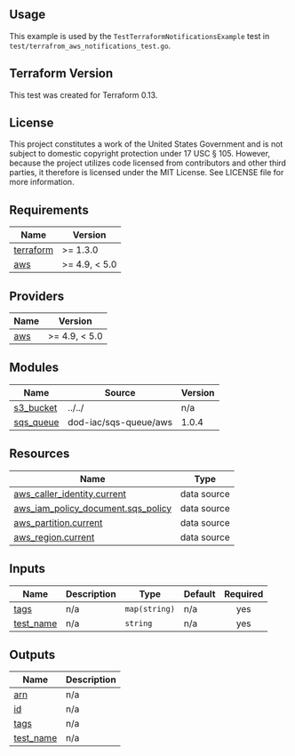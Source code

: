 <!-- BEGINNING OF PRE-COMMIT-TERRAFORM DOCS HOOK -->
## Usage

This example is used by the `TestTerraformNotificationsExample` test in `test/terrafrom_aws_notifications_test.go`.

## Terraform Version

This test was created for Terraform 0.13.

## License

This project constitutes a work of the United States Government and is not subject to domestic copyright protection under 17 USC § 105.  However, because the project utilizes code licensed from contributors and other third parties, it therefore is licensed under the MIT License.  See LICENSE file for more information.

## Requirements

| Name | Version |
|------|---------|
| <a name="requirement_terraform"></a> [terraform](#requirement\_terraform) | >= 1.3.0 |
| <a name="requirement_aws"></a> [aws](#requirement\_aws) | >= 4.9, < 5.0 |

## Providers

| Name | Version |
|------|---------|
| <a name="provider_aws"></a> [aws](#provider\_aws) | >= 4.9, < 5.0 |

## Modules

| Name | Source | Version |
|------|--------|---------|
| <a name="module_s3_bucket"></a> [s3\_bucket](#module\_s3\_bucket) | ../../ | n/a |
| <a name="module_sqs_queue"></a> [sqs\_queue](#module\_sqs\_queue) | dod-iac/sqs-queue/aws | 1.0.4 |

## Resources

| Name | Type |
|------|------|
| [aws_caller_identity.current](https://registry.terraform.io/providers/hashicorp/aws/latest/docs/data-sources/caller_identity) | data source |
| [aws_iam_policy_document.sqs_policy](https://registry.terraform.io/providers/hashicorp/aws/latest/docs/data-sources/iam_policy_document) | data source |
| [aws_partition.current](https://registry.terraform.io/providers/hashicorp/aws/latest/docs/data-sources/partition) | data source |
| [aws_region.current](https://registry.terraform.io/providers/hashicorp/aws/latest/docs/data-sources/region) | data source |

## Inputs

| Name | Description | Type | Default | Required |
|------|-------------|------|---------|:--------:|
| <a name="input_tags"></a> [tags](#input\_tags) | n/a | `map(string)` | n/a | yes |
| <a name="input_test_name"></a> [test\_name](#input\_test\_name) | n/a | `string` | n/a | yes |

## Outputs

| Name | Description |
|------|-------------|
| <a name="output_arn"></a> [arn](#output\_arn) | n/a |
| <a name="output_id"></a> [id](#output\_id) | n/a |
| <a name="output_tags"></a> [tags](#output\_tags) | n/a |
| <a name="output_test_name"></a> [test\_name](#output\_test\_name) | n/a |
<!-- END OF PRE-COMMIT-TERRAFORM DOCS HOOK -->
